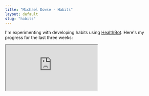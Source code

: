 ```yaml
---
title: "Michael Dowse - Habits"
layout: default
slug: "habits"
---
```


I'm experimenting with developing habits using <a href="http://healthbot.dowse.co.nz">HealthBot</a>. Here's my progress for the last three weeks:



<iframe class="habits" src="http://healthbot.dowse.co.nz/factors/iframe?id=1&key=8bd81254561196d2faf137bdebfb0686"></iframe>

<!-- http://healthbot.dowse.co.nz/factors/iframe?id=1&key=8bd81254561196d2faf137bdebfb0686  -->
<!-- http://localhost:3000/factors/iframe?id=23&key=2540d8100034a975bb2823111d373f34  -->
